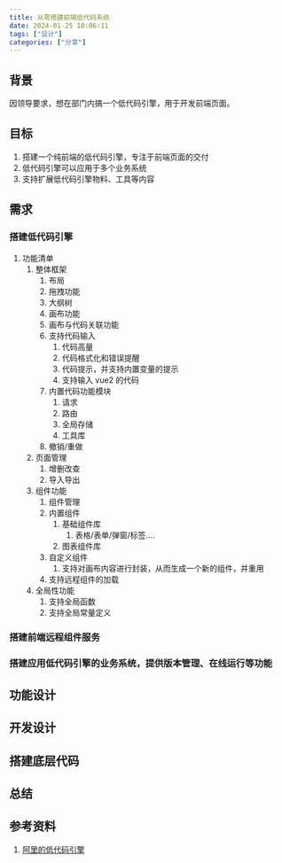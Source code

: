 ```yaml
---
title: 从零搭建前端低代码系统
date: 2024-01-25 10:06:11
tags: ["设计"]
categories: ["分享"]
---
```

## 背景
因领导要求，想在部门内搞一个低代码引擎，用于开发前端页面。

## 目标
1. 搭建一个纯前端的低代码引擎，专注于前端页面的交付
2. 低代码引擎可以应用于多个业务系统
3. 支持扩展低代码引擎物料、工具等内容

## 需求
### 搭建低代码引擎
1. 功能清单
	1. 整体框架
		1. 布局
		2. 拖拽功能
		3. 大纲树
		4. 画布功能
		5. 画布与代码关联功能
		6. 支持代码输入
			1. 代码高量
			2. 代码格式化和错误提醒
			3. 代码提示，并支持内置变量的提示
			4. 支持输入 vue2 的代码
		7. 内置代码功能模块
			1. 请求
			2. 路由
			3. 全局存储
			4. 工具库
		8. 撤销/重做
	2. 页面管理
		1. 增删改查
		2. 导入导出
	3. 组件功能
		1. 组件管理
		2. 内置组件
			1. 基础组件库
				1. 表格/表单/弹窗/标签....
			2. 图表组件库
		3. 自定义组件
			1. 支持对画布内容进行封装，从而生成一个新的组件，并重用
		4. 支持远程组件的加载
	4. 全局性功能
		1. 支持全局函数
		2. 支持全局常量定义

### 搭建前端远程组件服务

### 搭建应用低代码引擎的业务系统，提供版本管理、在线运行等功能

## 功能设计

## 开发设计

## 搭建底层代码

## 总结

## 参考资料
1. [阿里的低代码引擎](https://lowcode-engine.cn/site/docs/guide/quickStart/intro)
